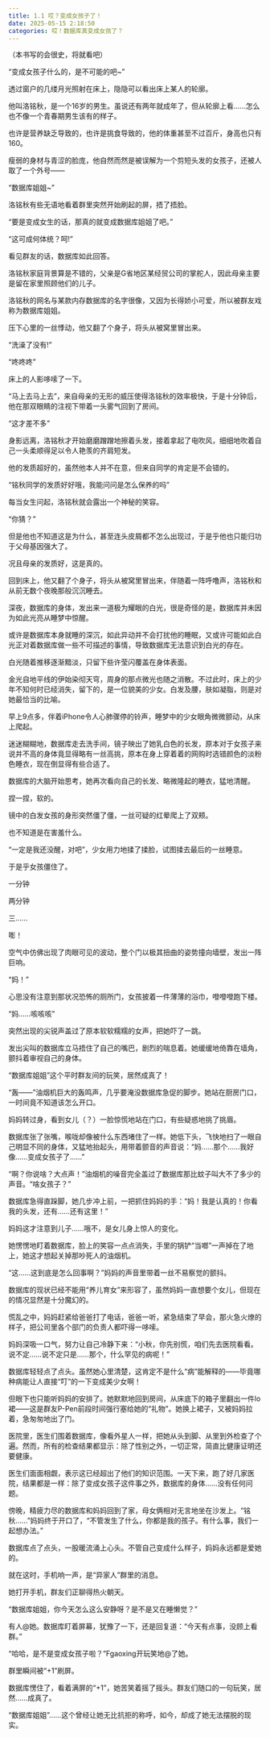 ```yaml
---
title: 1.1 哎？变成女孩子了！
date: 2025-05-15 2:18:50
categories: 哎！数据库真变成女孩了？
---
```


（本书写的会很史，将就看吧）

“变成女孩子什么的，是不可能的吧~”

透过窗户的几缕月光照射在床上，隐隐可以看出床上某人的轮廓。

他叫洛铭秋，是一个16岁的男生。虽说还有两年就成年了，但从轮廓上看……怎么也不像一个青春期男生该有的样子。

也许是营养缺乏导致的，也许是挑食导致的，他的体重甚至不过百斤，身高也只有160。

瘦弱的身材与青涩的脸庞，他自然而然是被误解为一个剪短头发的女孩子，还被人取了一个外号——

“数据库姐姐~”

洛铭秋有些无语地看着群里突然开始刷起的屏，捂了捂脸。

“要是变成女生的话，那真的就变成数据库姐姐了吧。”

“这可成何体统？呵!”

看见群友的话，数据库如此回答。

洛铭秋家庭背景算是不错的，父亲是G省地区某经贸公司的掌舵人，因此母亲主要是留在家里照顾他们的儿子。
    
洛铭秋的网名与某款内存数据库的名字很像，又因为长得娇小可爱，所以被群友戏称为数据库姐姐。

压下心里的一丝悸动，他又翻了个身子，将头从被窝里冒出来。

“洗澡了没有!”

“咚咚咚”

床上的人影哆嗦了一下。

“马上去马上去”，来自母亲的无形的威压使得洛铭秋的效率极快，于是十分钟后，他在那双眼睛的注视下带着一头雾气回到了房间。

“这才差不多”

身影远离，洛铭秋才开始磨磨蹭蹭地擦着头发，接着拿起了电吹风，细细地吹着自己一头柔顺得足以令人艳羡的齐肩短发。

他的发质超好的，虽然他本人并不在意，但来自同学的肯定是不会错的。

“铭秋同学的发质好好哦，我能问问是怎么保养的吗”

每当女生问起，洛铭秋就会露出一个神秘的笑容。

“你猜？”

但是他也不知道这是为什么，甚至连头皮屑都不怎么出现过，于是乎他也只能归功于父母基因强大了。

况且母亲的发质好，这是真的。

回到床上，他又翻了个身子，将头从被窝里冒出来，伴随着一阵呼噜声，洛铭秋和从前无数个夜晚那般沉沉睡去。
    
深夜，数据库的身体，发出来一道极为耀眼的白光，很是奇怪的是，数据库并未因为如此光亮从睡梦中惊醒。
    
或许是数据库本身就睡的深沉，如此异动并不会打扰他的睡眠，又或许可能如此白光正对着数据库做一些不可描述的事情，导致数据库无法意识到白光的存在。
    
白光随着推移逐渐黯淡，只留下些许莹闪覆盖在身体表面。
    
金光自地平线的伊始染彻天穹，周身的那点微光也随之消散。不过此时，床上的少年不知何时已经消失，留下的，是一位貌美的少女。白发及腰，肤如凝脂，则是对她最恰当的比喻。

早上9点多，伴着iPhone令人心肺骤停的铃声，睡梦中的少女眼角微微颤动，从床上爬起。
    
迷迷糊糊地，数据库走去洗手间，镜子映出了她乳白色的长发，原本对于女孩子来说并不高的身体竟显得略有一丝高挑，原本在身上穿着着的网购时选错颜色的淡粉色睡衣，现在倒显得有些合适了。

数据库的大脑开始思考，她再次看向自己的长发、略微隆起的睡衣，猛地清醒。
    
捏一捏，软的。

镜中的白发女孩的身形突然僵了僵，一丝可疑的红晕爬上了双颊。
    
也不知道是在害羞什么。

“一定是我还没醒，对吧”，少女用力地揉了揉脸，试图揉去最后的一丝睡意。

于是乎女孩僵住了。
    
一分钟

两分钟

三……

嘭！

空气中仿佛出现了肉眼可见的波动，整个门以极其扭曲的姿势撞向墙壁，发出一阵巨响。

“妈！”

心思没有注意到那状况恐怖的厕所门，女孩披着一件薄薄的浴巾，噔噔噔跑下楼。

“妈……咳咳咳”

突然出现的尖锐声盖过了原本软软糯糯的女声，把她吓了一跳。

发出尖叫的数据库立马捂住了自己的嘴巴，剧烈的喘息着。她缓缓地倚靠在墙角，颤抖着审视自己的身体。

      




“数据库姐姐”这个平时群友间的玩笑，居然成真了！

“轰——”油烟机巨大的轰鸣声，几乎要淹没数据库急促的脚步。她站在厨房门口，一时间竟不知道该怎么开口。

妈妈转过身，看到女儿（？）一脸惊慌地站在门口，有些疑惑地挑了挑眉。

数据库张了张嘴，喉咙却像被什么东西堵住了一样。她低下头，飞快地扫了一眼自己明显不同的身体，又猛地抬起头，用带着颤音的声音说：“妈……那个……我好像……变成女孩子了……”

“啊？你说啥？大点声！”油烟机的噪音完全盖过了数据库那比蚊子叫大不了多少的声音。“啥女孩子？”

数据库急得直跺脚，她几步冲上前，一把抓住妈妈的手：“妈！我是认真的！你看我的头发，还有……还有这里！”

妈妈这才注意到儿子……哦不，是女儿身上惊人的变化。

她愣愣地盯着数据库，脸上的笑容一点点消失，手里的锅铲“当啷”一声掉在了地上，她这才想起关掉那吵死人的油烟机。

“这……这到底是怎么回事啊？”妈妈的声音里带着一丝不易察觉的颤抖。

数据库的现状已经不能用“养儿育女”来形容了，虽然妈妈一直想要个女儿，但现在的情况显然是十分魔幻的。

慌乱之中，妈妈赶紧给爸爸打了电话，爸爸一听，紧急结束了早会，那火急火燎的样子，把公司里各个部门的负责人都吓得一哆嗦。

妈妈深吸一口气，努力让自己冷静下来：“小秋，你先别慌，咱们先去医院看看。说不定……说不定只是……那个，什么罕见的病呢！”

数据库轻轻点了点头。虽然她心里清楚，这肯定不是什么“病”能解释的——毕竟哪种病能让人直接“叮”的一下变成美少女啊！

但眼下也只能听妈妈的安排了。她默默地回到房间，从床底下的箱子里翻出一件lo裙——这是群友P-Pen前段时间强行塞给她的“礼物”。她换上裙子，又被妈妈拉着，急匆匆地出了门。

医院里，医生们围着数据库，像看外星人一样，把她从头到脚、从里到外检查了个遍。然而，所有的检查结果都显示：除了性别之外，一切正常，简直比健康证明还要健康。

医生们面面相觑，表示这已经超出了他们的知识范围。一天下来，跑了好几家医院，结果都是一样：除了变成女孩子这件事之外，数据库的身体……没有任何问题。

傍晚，精疲力尽的数据库和妈妈回到了家，母女俩相对无言地坐在沙发上。“铭秋……”妈妈终于开口了，“不管发生了什么，你都是我的孩子。有什么事，我们一起想办法。”

数据库点了点头，一股暖流涌上心头。不管自己变成什么样子，妈妈永远都是爱她的。

就在这时，手机响一声，是“异家人”群里的消息。

她打开手机，群友们正聊得热火朝天。

“数据库姐姐，你今天怎么这么安静呀？是不是又在睡懒觉？”

有人@她。数据库盯着屏幕，犹豫了一下，还是回复道：“今天有点事，没顾上看群。”
    
“哈哈，是不是变成女孩子啦？”Fgaoxing开玩笑地@了她。
    
群里瞬间被“+1”刷屏。
    
数据库愣住了，看着满屏的“+1”，她苦笑着摇了摇头。群友们随口的一句玩笑，居然……成真了。

“数据库姐姐”……这个曾经让她无比抗拒的称呼，如今，却成了她无法摆脱的现实。